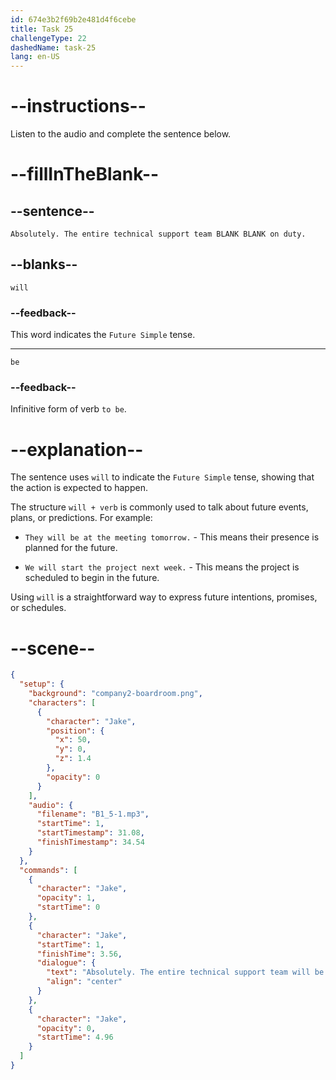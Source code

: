 ```yaml
---
id: 674e3b2f69b2e481d4f6cebe
title: Task 25
challengeType: 22
dashedName: task-25
lang: en-US
---
```

<!-- (Audio) Absolutely. The entire technical support team will be on duty. -->

# --instructions--

Listen to the audio and complete the sentence below.

# --fillInTheBlank--

## --sentence--

`Absolutely. The entire technical support team BLANK BLANK on duty.`

## --blanks--

`will`

### --feedback--

This word indicates the `Future Simple` tense. 

---

`be`

### --feedback--

Infinitive form of verb `to be`.

# --explanation--

The sentence uses `will` to indicate the `Future Simple` tense, showing that the action is expected to happen. 

The structure `will + verb` is commonly used to talk about future events, plans, or predictions. For example:

- `They will be at the meeting tomorrow.` - This means their presence is planned for the future.

- `We will start the project next week.` - This means the project is scheduled to begin in the future.

Using `will` is a straightforward way to express future intentions, promises, or schedules.

# --scene--

```json
{
  "setup": {
    "background": "company2-boardroom.png",
    "characters": [
      {
        "character": "Jake",
        "position": {
          "x": 50,
          "y": 0,
          "z": 1.4
        },
        "opacity": 0
      }
    ],
    "audio": {
      "filename": "B1_5-1.mp3",
      "startTime": 1,
      "startTimestamp": 31.08,
      "finishTimestamp": 34.54
    }
  },
  "commands": [
    {
      "character": "Jake",
      "opacity": 1,
      "startTime": 0
    },
    {
      "character": "Jake",
      "startTime": 1,
      "finishTime": 3.56,
      "dialogue": {
        "text": "Absolutely. The entire technical support team will be on duty.",
        "align": "center"
      }
    },
    {
      "character": "Jake",
      "opacity": 0,
      "startTime": 4.96
    }
  ]
}
```
